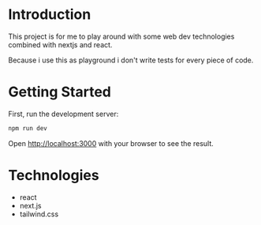 # Introduction

This project is for me to play around with some web dev technologies combined
with nextjs and react.

Because i use this as playground i don't write tests for every piece of code.

# Getting Started

First, run the development server:

```bash
npm run dev
```

Open [http://localhost:3000](http://localhost:3000) with your browser to see
the result.

# Technologies

- react
- next.js
- tailwind.css
